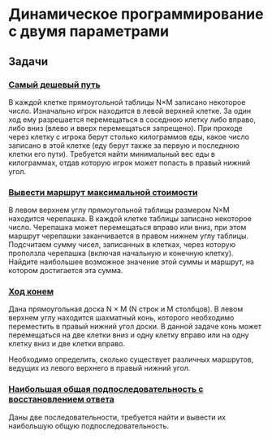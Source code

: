 # Динамическое программирование с двумя параметрами

## Задачи

### [Самый дешевый путь](https://github.com/LostImagin4tion/Yandex_AlgorithmTraining/blob/master/src/main/kotlin/dpTwoParameters/TheCheapesPath.kt)

В каждой клетке прямоугольной таблицы N×M записано некоторое число. Изначально игрок находится в левой верхней клетке. За один ход ему разрешается перемещаться в соседнюю клетку либо вправо, либо вниз (влево и вверх перемещаться запрещено). При проходе через клетку с игрока берут столько килограммов еды, какое число записано в этой клетке (еду берут также за первую и последнюю клетки его пути).
Требуется найти минимальный вес еды в килограммах, отдав которую игрок может попасть в правый нижний угол.

### [Вывести маршрут максимальной стоимости](https://github.com/LostImagin4tion/Yandex_AlgorithmTraining/blob/master/src/main/kotlin/dpTwoParameters/TheMostExpensivePath.kt)

В левом верхнем углу прямоугольной таблицы размером N×M находится черепашка. В каждой клетке таблицы записано некоторое число. Черепашка может перемещаться вправо или вниз, при этом маршрут черепашки заканчивается в правом нижнем углу таблицы.
Подсчитаем сумму чисел, записанных в клетках, через которую проползла черепашка (включая начальную и конечную клетку). Найдите наибольшее возможное значение этой суммы и маршрут, на котором достигается эта сумма.

### [Ход конем](https://github.com/LostImagin4tion/Yandex_AlgorithmTraining/blob/master/src/main/kotlin/dpTwoParameters/KnightMove.kt)

Дана прямоугольная доска N × M (N строк и M столбцов). В левом верхнем углу находится шахматный конь, которого необходимо переместить в правый нижний угол доски. В данной задаче конь может перемещаться на две клетки вниз и одну клетку вправо или на одну клетку вниз и две клетки вправо.

Необходимо определить, сколько существует различных маршрутов, ведущих из левого верхнего в правый нижний угол.

### [Наибольшая общая подпоследовательность с восстановлением ответа](https://github.com/LostImagin4tion/Yandex_AlgorithmTraining/blob/master/src/main/kotlin/dpTwoParameters/GreatesCommonSubsequence.kt)

Даны две последовательности, требуется найти и вывести их наибольшую общую подпоследовательность.
